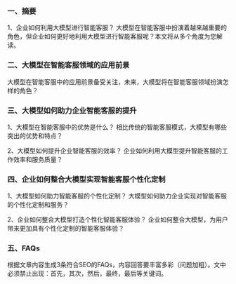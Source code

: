 ### 一、摘要

1、企业如何利用大模型进行智能客服？
   大模型在智能客服中扮演着越来越重要的角色，但企业如何更好地利用大模型进行智能客服呢？本文将从多个角度为您解读。

### 二、大模型在智能客服领域的应用前景

大模型在智能客服中的应用前景备受关注，未来，大模型将在智能客服领域扮演怎样的角色？


### 三、大模型如何助力企业智能客服的提升

1、大模型在智能客服中的优势是什么？
   相比传统的智能客服模式，大模型有哪些突出的优势和特点？

2、大模型如何提升企业智能客服的效率？
   企业如何利用大模型提升智能客服的工作效率和服务质量？

### 四、企业如何整合大模型实现智能客服个性化定制

1、大模型如何助力智能客服的个性化定制？
   大模型如何助力企业实现对智能客服的个性化定制和服务？

2、企业如何整合大模型打造个性化智能客服体验？
   企业如何整合大模型，为用户带来更加具有个性化定制的智能客服体验？

### 五、FAQs
根据文章内容生成3条符合SEO的FAQs，内容回答要丰富多彩（问题加粗）。文中必须禁止出现：首先，其次，然后，最终，最后等关键词。